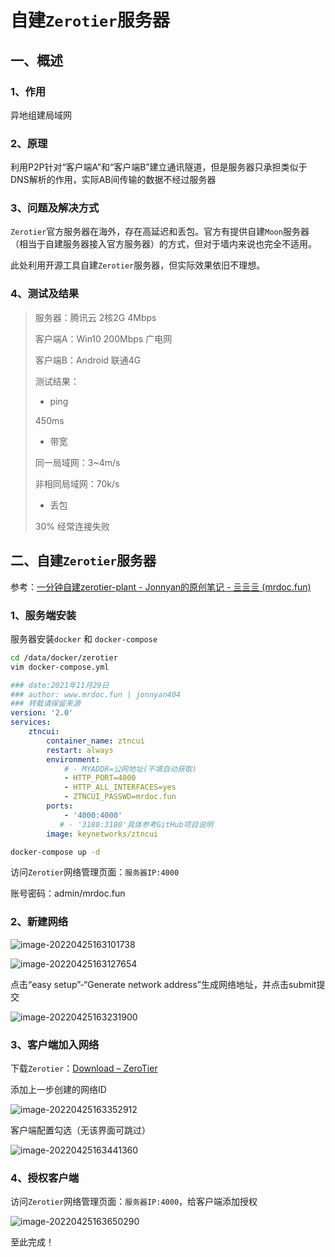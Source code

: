 # 自建`Zerotier`服务器

## 一、概述

### 1、作用

异地组建局域网

### 2、原理

利用P2P针对“客户端A”和“客户端B”建立通讯隧道，但是服务器只承担类似于DNS解析的作用，实际AB间传输的数据不经过服务器

### 3、问题及解决方式

`Zerotier`官方服务器在海外，存在高延迟和丢包。官方有提供自建`Moon`服务器（相当于自建服务器接入官方服务器）的方式，但对于墙内来说也完全不适用。

此处利用开源工具自建`Zerotier`服务器，但实际效果依旧不理想。

### 4、测试及结果

>服务器：腾讯云 2核2G 4Mbps
>
>客户端A：Win10 200Mbps 广电网
>
>客户端B：Android 联通4G
>
>测试结果：
>
>- ping
>
>  450ms
>
>- 带宽
>
>  同一局域网：3~4m/s
>
>  非相同局域网：70k/s
>
>- 丢包
>
>  30% 经常连接失败

## 二、自建`Zerotier`服务器

参考：[一分钟自建zerotier-plant - Jonnyan的原创笔记 - 亖亖亖 (mrdoc.fun)](https://www.mrdoc.fun/doc/443/)

### 1、服务端安装

服务器安装`docker` 和 `docker-compose`

~~~sh
cd /data/docker/zerotier
vim docker-compose.yml
~~~

~~~yaml
### date:2021年11月29日
### author: www.mrdoc.fun | jonnyan404
### 转载请保留来源
version: '2.0'
services:
    ztncui:
        container_name: ztncui
        restart: always
        environment:
            # - MYADDR=公网地址(不填自动获取)
            - HTTP_PORT=4000
            - HTTP_ALL_INTERFACES=yes
            - ZTNCUI_PASSWD=mrdoc.fun
        ports:
            - '4000:4000'
           # - '3180:3180'具体参考GitHub项目说明
        image: keynetworks/ztncui
~~~

~~~sh
docker-compose up -d
~~~

访问`Zerotier`网络管理页面：`服务器IP:4000`

账号密码：admin/mrdoc.fun

### 2、新建网络

![image-20220425163101738](https://gitee.com/gearinger/gear-markdown-pictures/raw/picgo/20220425-163103.png)

![image-20220425163127654](https://gitee.com/gearinger/gear-markdown-pictures/raw/picgo/20220425-163129.png)

点击“easy setup”-“Generate network address”生成网络地址，并点击submit提交

![image-20220425163231900](https://gitee.com/gearinger/gear-markdown-pictures/raw/picgo/20220425-163233.png)

### 3、客户端加入网络

下载`Zerotier`：[Download – ZeroTier](https://www.zerotier.com/download/)

添加上一步创建的网络ID

![image-20220425163352912](https://gitee.com/gearinger/gear-markdown-pictures/raw/picgo/20220425-163354.png)

客户端配置勾选（无该界面可跳过）

![image-20220425163441360](https://gitee.com/gearinger/gear-markdown-pictures/raw/picgo/20220425-163442.png)

### 4、授权客户端

访问`Zerotier`网络管理页面：`服务器IP:4000`，给客户端添加授权

![image-20220425163650290](https://gitee.com/gearinger/gear-markdown-pictures/raw/picgo/20220425-163651.png)

至此完成！